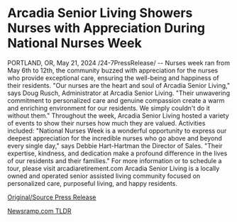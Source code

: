 # Arcadia Senior Living Showers Nurses with Appreciation During National Nurses Week

PORTLAND, OR, May 21, 2024 /24-7PressRelease/ -- Nurses week ran from May 6th to 12th, the community buzzed with appreciation for the nurses who provide exceptional care, ensuring the well-being and happiness of their residents.  "Our nurses are the heart and soul of Arcadia Senior Living," says Doug Rusch, Administrator at Arcadia Senior Living. "Their unwavering commitment to personalized care and genuine compassion create a warm and enriching environment for our residents. We simply couldn't do it without them." Throughout the week, Arcadia Senior Living hosted a variety of events to show their nurses how much they are valued. Activities included:  "National Nurses Week is a wonderful opportunity to express our deepest appreciation for the incredible nurses who go above and beyond every single day," says Debbie Hart-Hartman the Director of Sales. "Their expertise, kindness, and dedication make a profound difference in the lives of our residents and their families."  For more information or to schedule a tour, please visit arcadiaretirement.com  Arcadia Senior Living is a locally owned and operated senior assisted living community focused on personalized care, purposeful living, and happy residents. 

[Original/Source Press Release](https://www.24-7pressrelease.com/press-release/511053/arcadia-senior-living-showers-nurses-with-appreciation-during-national-nurses-week) 

[Newsramp.com TLDR](https://newsramp.com/None) 